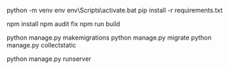 python -m venv env
env\Scripts\activate.bat
pip install -r requirements.txt

npm install
npm audit fix
npm run build

python manage.py makemigrations
python manage.py migrate
python manage.py collectstatic

python manage.py runserver

